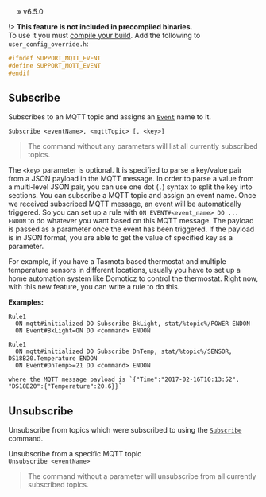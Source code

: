 &emsp;  » v6.5.0

!> **This feature is not included in precompiled binaries.**     
To use it you must [compile your build](compile-your-build). Add the following to `user_config_override.h`:
```c++
#ifndef SUPPORT_MQTT_EVENT
#define SUPPORT_MQTT_EVENT
#endif
```

## Subscribe
Subscribes to an MQTT topic and assigns an [`Event`](Commands#event) name to it. 

`Subscribe <eventName>, <mqttTopic> [, <key>]`
> The command without any parameters will list all currently subscribed topics.

The `<key>` parameter is optional. It is specified to parse a key/value pair from a JSON payload in the MQTT message. In order to parse a value from a multi-level JSON pair, you can use one dot (`.`) syntax to split the key into sections.
You can subscribe a MQTT topic and assign an event name. Once we received subscribed MQTT message, an event will be automatically triggered. So you can set up a rule with `ON EVENT#<event_name> DO ... ENDON` to do whatever you want based on this MQTT message. The payload is passed as a parameter once the event has been triggered. If the payload is in JSON format, you are able to get the value of specified key as a parameter.  

For example, if you have a Tasmota based thermostat and multiple temperature sensors in different locations, usually you have to set up a home automation system like Domoticz to control the thermostat. Right now, with this new feature, you can write a rule to do this.  

**Examples:**  
```console
Rule1
  ON mqtt#initialized DO Subscribe BkLight, stat/%topic%/POWER ENDON
  ON Event#BkLight=ON DO <command> ENDON
```
```console
Rule1
  ON mqtt#initialized DO Subscribe DnTemp, stat/%topic%/SENSOR, DS18B20.Temperature ENDON
  ON Event#DnTemp>=21 DO <command> ENDON

where the MQTT message payload is `{"Time":"2017-02-16T10:13:52", "DS18B20":{"Temperature":20.6}}`
```

## Unsubscribe
Unsubscribe from topics which were subscribed to using the [`Subscribe`](#subscribe) command.  

Unsubscribe from a specific MQTT topic  
`Unsubscribe <eventName>`  

> The command without a parameter will unsubscribe from all currently subscribed topics.  